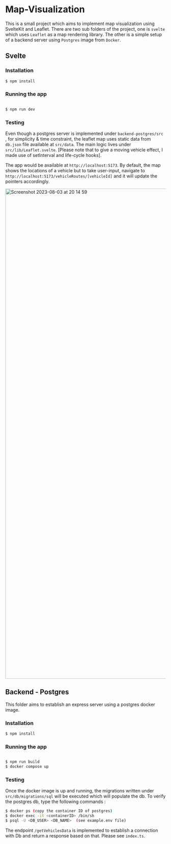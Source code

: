 # Map-Visualization
This is a small project which aims to implement map visualization using SvelteKit and Leaflet. 
There are two sub folders of the project, one is `svelte` which uses `Leaflet` as a map rendering library. The other is a simple setup of a backend server using `Postgres` image from `Docker`.

## Svelte

### Installation

```bash
$ npm install
```

### Running the app

```bash

$ npm run dev

```

### Testing

Even though a postgres server is implemented under `backend-postgres/src` , for simplicity & time constraint, the leaflet map uses static data from `db.json` file available at `src/data`. 
The main logic lives under `src/lib/Leaflet.svelte`. [Please note that to give a moving vehicle effect, I made use of setInterval and life-cycle hooks].

The app would be available at `http://localhost:5173`.
By default, the map shows the locations of a vehicle but to take user-input, navigate to `http://localhost:5173/vehicleRoutes/[vehicleId]` and it will update the pointers accordingly.

<img width="1534" alt="Screenshot 2023-08-03 at 20 14 59" src="https://github.com/ifrahQ11/Map-Visualization/assets/137084789/05e50e5e-8370-499a-85a7-bae6ef02c1c7">

## Backend - Postgres
This folder aims to establish an express server using a postgres docker image. 

### Installation

```bash
$ npm install
```

### Running the app

```bash

$ npm run build
$ docker compose up

```

### Testing
Once the docker image is up and running, the migrations written under `src/db/migrations/sql` will be executed which will populate the db.
To verify the postgres db, type the following commands :

```bash
$ docker ps (copy the container ID of postgres)
$ docker exec -it <containerID> /bin/sh
$ psql -U <DB_USER> <DB_NAME>  (see example.env file)
```

The endpoint `/getVehiclesData` is implemented to establish a connection with Db and return a response based on that. Please see `index.ts`.
